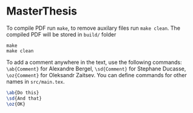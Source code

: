 # MasterThesis

To compile PDF run `make`, to remove auxilary files run `make clean`. The compiled PDF will be stored in `build/` folder
```
make
make clean
```
To add a comment anywhere in the text, use the following commands: `\ab{Comment}` for Alexandre Bergel, `\sd{Comment}` for Stephane Ducasse, `\oz{Comment}` for Oleksandr Zaitsev. You can define commands for other names in `src/main.tex`.
```LaTeX
\ab{Do this}
\sd{And that}
\oz{OK}
```
